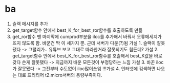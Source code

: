 # ba
1. 슬랙 메시지를 추가
2. get_target함수 안에서 best_K_for_best_ror함수를 호출하도록 만듦
3. get_ror함수 맨 마지막에 cumprod부분을 iloc를 추가해서 바꿔서 오류메세지가 뜨지 않도록 함.
바꾼건 딱 이 세가지 뿐. 근데 서버가 다운(?)됨
가설 1. 슬랙이 잘못됐다 -> 그럴리가.. 유튜브 보고 그대로 따라한거라 잘못되기도 힘든데?
가설 2. get_target함수 안에서 best_K_for_best_ror함수를 호출해서 best_K값을 바로 갖다 쓴게 잘못됐다 -> 지금까지 배운 모든것이 부정당하는 느낌
가설 3. 바꾼 iloc가 잘못됐다 -> 그전부터 수도없이 iloc많이쓰임
!!!가설 4. 인터넷에 검색하면 나오는 대로 프리티어 t2.micro서버의 용량부족이다.
